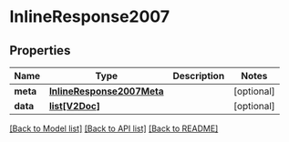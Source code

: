 # InlineResponse2007

## Properties
Name | Type | Description | Notes
------------ | ------------- | ------------- | -------------
**meta** | [**InlineResponse2007Meta**](InlineResponse2007Meta.md) |  | [optional] 
**data** | [**list[V2Doc]**](V2Doc.md) |  | [optional] 

[[Back to Model list]](../README.md#documentation-for-models) [[Back to API list]](../README.md#documentation-for-api-endpoints) [[Back to README]](../README.md)

